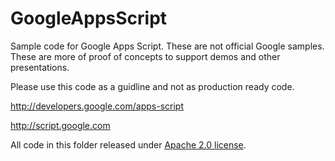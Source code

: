 GoogleAppsScript
================

Sample code for Google Apps Script. 
These are not official Google samples. These are more of proof of concepts to support demos and other presentations. 

Please use this code as a guidline and not as production ready code. 

http://developers.google.com/apps-script

http://script.google.com

All code in this folder released under [Apache 2.0 license](http://www.apache.org/licenses/LICENSE-2.0). 
